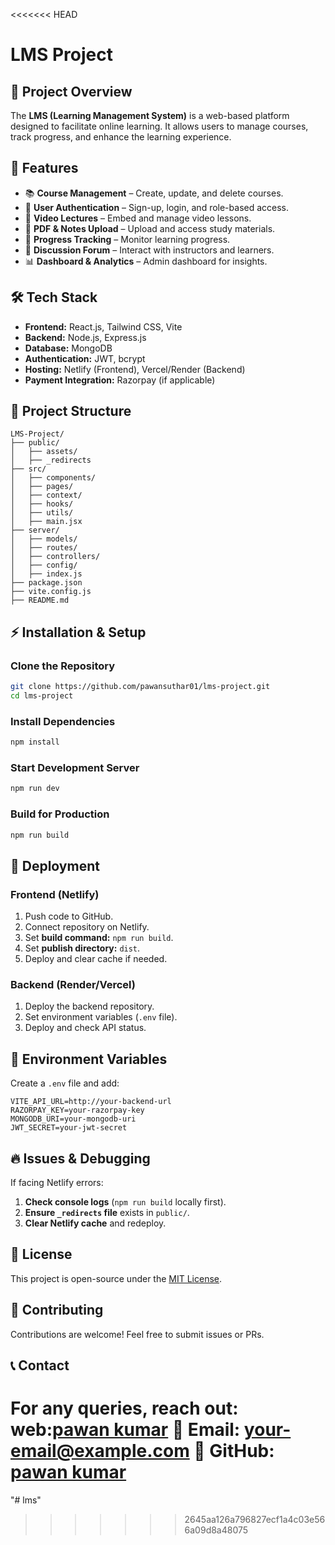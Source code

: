<<<<<<< HEAD
# LMS Project

## 📌 Project Overview

The **LMS (Learning Management System)** is a web-based platform designed to facilitate online learning. It allows users to manage courses, track progress, and enhance the learning experience.

## 🚀 Features

- 📚 **Course Management** – Create, update, and delete courses.
- 👥 **User Authentication** – Sign-up, login, and role-based access.
- 🎥 **Video Lectures** – Embed and manage video lessons.
- 📜 **PDF & Notes Upload** – Upload and access study materials.
- 📌 **Progress Tracking** – Monitor learning progress.
- 💬 **Discussion Forum** – Interact with instructors and learners.
- 📊 **Dashboard & Analytics** – Admin dashboard for insights.

## 🛠️ Tech Stack

- **Frontend:** React.js, Tailwind CSS, Vite
- **Backend:** Node.js, Express.js
- **Database:** MongoDB
- **Authentication:** JWT, bcrypt
- **Hosting:** Netlify (Frontend), Vercel/Render (Backend)
- **Payment Integration:** Razorpay (if applicable)

## 📂 Project Structure

```
LMS-Project/
├── public/
│   ├── assets/
│   ├── _redirects
├── src/
│   ├── components/
│   ├── pages/
│   ├── context/
│   ├── hooks/
│   ├── utils/
│   ├── main.jsx
├── server/
│   ├── models/
│   ├── routes/
│   ├── controllers/
│   ├── config/
│   ├── index.js
├── package.json
├── vite.config.js
├── README.md
```

## ⚡ Installation & Setup

### Clone the Repository

```sh
git clone https://github.com/pawansuthar01/lms-project.git
cd lms-project
```

### Install Dependencies

```sh
npm install
```

### Start Development Server

```sh
npm run dev
```

### Build for Production

```sh
npm run build
```

## 🚀 Deployment

### **Frontend (Netlify)**

1. Push code to GitHub.
2. Connect repository on Netlify.
3. Set **build command:** `npm run build`.
4. Set **publish directory:** `dist`.
5. Deploy and clear cache if needed.

### **Backend (Render/Vercel)**

1. Deploy the backend repository.
2. Set environment variables (`.env` file).
3. Deploy and check API status.

## 🔧 Environment Variables

Create a `.env` file and add:

```env
VITE_API_URL=http://your-backend-url
RAZORPAY_KEY=your-razorpay-key
MONGODB_URI=your-mongodb-uri
JWT_SECRET=your-jwt-secret
```

## 🔥 Issues & Debugging

If facing Netlify errors:

1. **Check console logs** (`npm run build` locally first).
2. **Ensure `_redirects` file** exists in `public/`.
3. **Clear Netlify cache** and redeploy.

## 📜 License

This project is open-source under the [MIT License](LICENSE).

## 💬 Contributing

Contributions are welcome! Feel free to submit issues or PRs.

## 📞 Contact

For any queries, reach out:
web:[pawan kumar](https://pawansuthar.in/)
📧 Email: your-email@example.com
🐙 GitHub: [pawan kumar](https://github.com/pawansuthar01/)
=======
"# lms" 
>>>>>>> 2645aa126a796827ecf1a4c03e566a09d8a48075
